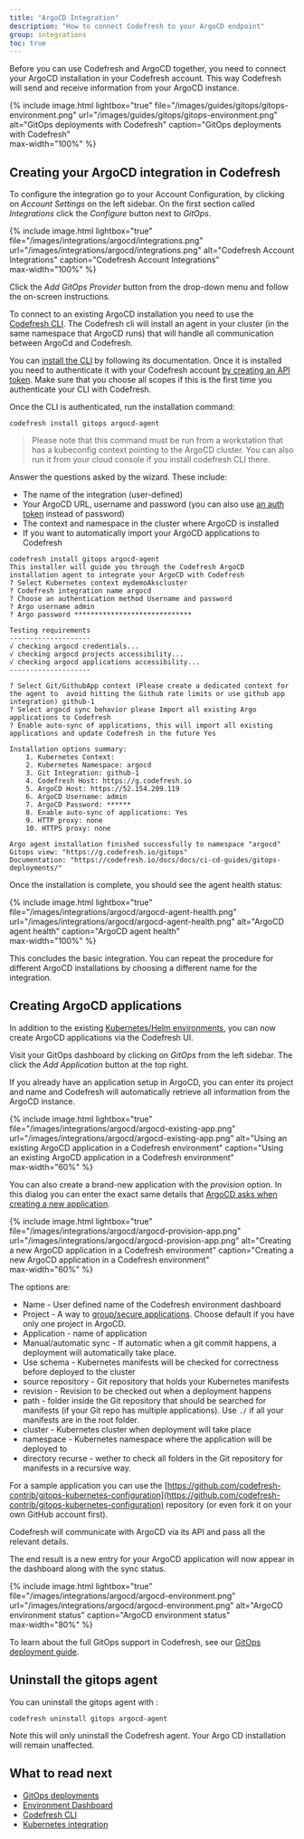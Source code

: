 ```yaml
---
title: "ArgoCD Integration"
description: "How to connect Codefresh to your ArgoCD endpoint"
group: integrations
toc: true
---
```



Before you can use Codefresh and ArgoCD together, you need to connect your ArgoCD installation in your Codefresh account. This way Codefresh will send and receive information from your ArgoCD instance. 

{% include image.html 
  lightbox="true" 
  file="/images/guides/gitops/gitops-environment.png" 
  url="/images/guides/gitops/gitops-environment.png" 
  alt="GitOps deployments with Codefresh"
  caption="GitOps deployments with Codefresh"  
  max-width="100%"
 %}

## Creating your ArgoCD integration in Codefresh

To configure the integration go to your Account Configuration, by clicking on *Account Settings* on the left sidebar. On the first section called *Integrations* click the *Configure* button next to *GitOps*.

{% include image.html 
  lightbox="true" 
  file="/images/integrations/argocd/integrations.png" 
  url="/images/integrations/argocd/integrations.png" 
  alt="Codefresh Account Integrations"
  caption="Codefresh Account Integrations"  
  max-width="100%"
 %}

Click the *Add GitOps Provider* button from the drop-down menu and follow the on-screen instructions.

To connect to an existing ArgoCD installation you need to use the [Codefresh CLI](https://codefresh-io.github.io/cli/). The Codefresh cli will install an agent in your cluster (in the same namespace that ArgoCD runs) that will handle all communication between ArgoCd and Codefresh.

You can [install the CLI](https://codefresh-io.github.io/cli/installation/) by following its documentation. Once it is installed you need to authenticate it with your Codefresh account [by creating an API token]({{site.baseurl}}/docs/integrations/codefresh-api/#authentication-instructions). Make sure that you choose all scopes if this is the first time you authenticate your CLI with Codefresh.

Once the CLI is authenticated, run the installation command:

```
codefresh install gitops argocd-agent
```

>Please note that this command must be run from a workstation that has a kubeconfig context pointing to the ArgoCD cluster. You can also run it from your cloud console if you install codefresh CLI there.

Answer the questions asked by the wizard. These include:

 * The name of the integration (user-defined)
 * Your ArgoCD URL, username and password (you can also use [an auth token](https://argoproj.github.io/argo-cd/operator-manual/user-management/) instead of password)
 * The context and namespace in the cluster where ArgoCD is installed
 * If you want to automatically import your ArgoCD applications to Codefresh

```
codefresh install gitops argocd-agent
This installer will guide you through the Codefresh ArgoCD installation agent to integrate your ArgoCD with Codefresh
? Select Kubernetes context mydemoAkscluster
? Codefresh integration name argocd
? Choose an authentication method Username and password
? Argo username admin
? Argo password *****************************

Testing requirements
--------------------
√ checking argocd credentials...
√ checking argocd projects accessibility...
√ checking argocd applications accessibility...
--------------------

? Select Git/GithubApp context (Please create a dedicated context for the agent to  avoid hitting the Github rate limits or use github app integration) github-1
? Select argocd sync behavior please Import all existing Argo applications to Codefresh
? Enable auto-sync of applications, this will import all existing applications and update Codefresh in the future Yes

Installation options summary:
    1. Kubernetes Context:
    2. Kubernetes Namespace: argocd
    3. Git Integration: github-1
    4. Codefresh Host: https://g.codefresh.io
    5. ArgoCD Host: https://52.154.209.119
    6. ArgoCD Username: admin
    7. ArgoCD Password: ******
    8. Enable auto-sync of applications: Yes
    9. HTTP proxy: none
    10. HTTPS proxy: none

Argo agent installation finished successfully to namespace "argocd"
Gitops view: "https://g.codefresh.io/gitops"
Documentation: "https://codefresh.io/docs/docs/ci-cd-guides/gitops-deployments/"
```

Once the installation is complete, you should see the agent health status:

{% include image.html 
  lightbox="true" 
  file="/images/integrations/argocd/argocd-agent-health.png" 
  url="/images/integrations/argocd/argocd-agent-health.png" 
  alt="ArgoCD agent health"
  caption="ArgoCD agent health"  
  max-width="100%"
 %}


This concludes the basic integration. You can repeat the procedure for different ArgoCD installations by choosing a different 
name for the integration.

## Creating ArgoCD applications

In addition to the existing [Kubernetes/Helm environments]({{site.baseurl}}/docs/deploy-to-kubernetes/environment-dashboard/), you can now create ArgoCD applications via the Codefresh UI.

Visit your GitOps dashboard by clicking on *GitOps* from the left sidebar. The click the *Add Application* button at the top right.

If you already have an application setup in ArgoCD, you can enter its project and name and Codefresh will automatically retrieve all information from the ArgoCD instance.

{% include image.html 
  lightbox="true" 
  file="/images/integrations/argocd/argocd-existing-app.png" 
  url="/images/integrations/argocd/argocd-existing-app.png" 
  alt="Using an existing ArgoCD application in a Codefresh environment"
  caption="Using an existing ArgoCD application in a Codefresh environment"  
  max-width="60%"
 %}

You can also create a brand-new application with the *provision* option. In this dialog you can enter the exact same details that [ArgoCD asks when creating a new application](https://argoproj.github.io/argo-cd/getting_started/#6-create-an-application-from-a-git-repository).

{% include image.html 
  lightbox="true" 
  file="/images/integrations/argocd/argocd-provision-app.png" 
  url="/images/integrations/argocd/argocd-provision-app.png" 
  alt="Creating a new ArgoCD application in a Codefresh environment"
  caption="Creating a new ArgoCD application in a Codefresh environment"  
  max-width="60%"
 %}

The options are:

* Name - User defined name of the Codefresh environment dashboard
* Project - A way to [group/secure applications](https://argoproj.github.io/argo-cd/user-guide/projects/). Choose default if you have only one project in ArgoCD.
* Application - name of application 
* Manual/automatic sync - If automatic when a git commit happens, a deployment will automatically take place.
* Use schema - Kubernetes manifests will be checked for correctness before deployed to the cluster
* source repository - Git repository that holds your Kubernetes manifests
* revision - Revision to be checked out when a deployment happens
* path - folder inside the Git repository that should be searched for manifests (if your Git repo has multiple applications). Use `./` if all your manifests are in the root folder.
* cluster - Kubernetes cluster when deployment will take place
* namespace - Kubernetes namespace where the application will be deployed to
* directory recurse - wether to check all folders in the Git repository for manifests in a recursive way.

For a sample application you can use the [https://github.com/codefresh-contrib/gitops-kubernetes-configuration](https://github.com/codefresh-contrib/gitops-kubernetes-configuration) repository (or even fork it on your own GitHub account first).

Codefresh will communicate with ArgoCD via its API and pass all the relevant details.

The end result is a new entry for your ArgoCD application will now appear in the dashboard along with the sync status.

{% include image.html 
  lightbox="true" 
  file="/images/integrations/argocd/argocd-environment.png" 
  url="/images/integrations/argocd/argocd-environment.png" 
  alt="ArgoCD environment status"
  caption="ArgoCD environment status"  
  max-width="80%"
 %}

To learn about the full GitOps support in Codefresh, see our [GitOps deployment guide]({{site.baseurl}}/docs/ci-cd-guides/gitops-deployments/).

## Uninstall the gitops agent

You can uninstall the gitops agent with :

```
codefresh uninstall gitops argocd-agent
```

Note this will only uninstall the Codefresh agent. Your Argo CD installation
will remain unaffected.

## What to read next

- [GitOps deployments]({{site.baseurl}}/docs/ci-cd-guides/gitops-deployments/)
- [Environment Dashboard]({{site.baseurl}}/docs/deploy-to-kubernetes/environment-dashboard/)
- [Codefresh CLI](https://codefresh-io.github.io/cli/) 
- [Kubernetes integration]({{site.baseurl}}/docs/integrations/kubernetes/) 


